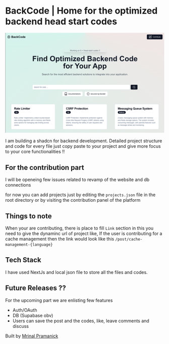 # BackCode | Home for the optimized backend head start codes

![Banner](./banner.png)

I am building a shadcn for backend development. Detailed project structure and code for every file just copy paste to your project and give more focus to your core functionalities !!

## For the contribution part

I will be openeing few issues related to revamp of the website and db connections 

for now you can add projects just by editing the `projects.json` file in the root directory or by visiting the contribution panel of the platform

## Things to note

When your are contributing, there is place to fill `Link` section in this you need to give the dynaminc url of project like, If the user is contributing for a cache management then the link would look like this `/post/cache-management-{language}`

## Tech Stack

I have used NextJs and local json file to store all the files and codes.

## Future Releases ?? 

For the upcoming part we are enlisting few features
- Auth/OAuth 
- DB (Supabase obv)
- Users can save the post and the codes, like, leave comments and discuss


Built by [Mrinal Pramanick](https://twitter.com/Hi_Mrinal)

